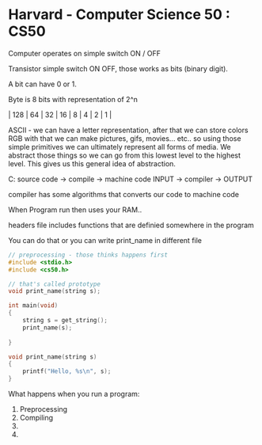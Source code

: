 # Harvard - Computer Science 50 : CS50

Computer operates on simple switch ON / OFF

Transistor simple switch ON OFF, those works as bits (binary digit). 

A bit can have 0 or 1. 

Byte is 8 bits with representation of 2^n

| 128 | 64 | 32 | 16 | 8 | 4 | 2 | 1 |

ASCII - we can have a letter representation, after that we can store colors RGB with that we can make pictures, gifs, movies... etc.. 
so using those simple primitives we can ultimately represent all forms of media. We abstract those things so we can go from this lowest level to the highest level. This gives us this general idea of abstraction.

C: 
source code -> compile -> machine code
INPUT    ->   compiler    ->   OUTPUT

compiler has some algorithms that converts our code to machine code

When Program run then uses your RAM.. 

headers file includes functions that are definied somewhere in the program 

You can do that or you can write print_name in different file
```C
// preprocessing - those thinks happens first 
#include <stdio.h>
#include <cs50.h>

// that's called prototype
void print_name(string s);

int main(void) 
{
    string s = get_string();
    print_name(s);
    
}

void print_name(string s) 
{
    printf("Hello, %s\n", s);
}
```

What happens when you run a program: 
1. Preprocessing
2. Compiling
3. 
4. 
